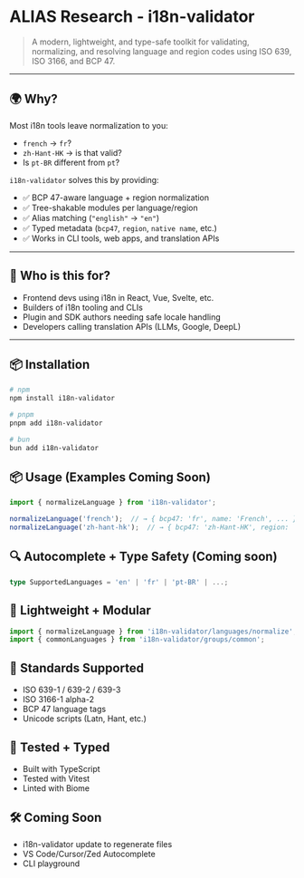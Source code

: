 # ALIAS Research - i18n-validator

> A modern, lightweight, and type-safe toolkit for validating, normalizing, and resolving language and region codes using ISO 639, ISO 3166, and BCP 47.

---

## 🌍 Why?

Most i18n tools leave normalization to you:
- `french` → `fr`?
- `zh-Hant-HK` → is that valid?
- Is `pt-BR` different from `pt`?

`i18n-validator` solves this by providing:
- ✅ BCP 47-aware language + region normalization
- ✅ Tree-shakable modules per language/region
- ✅ Alias matching (`"english"` → `"en"`)
- ✅ Typed metadata (`bcp47`, `region`, `native name`, etc.)
- ✅ Works in CLI tools, web apps, and translation APIs

---

## 🚀 Who is this for?

- Frontend devs using i18n in React, Vue, Svelte, etc.
- Builders of i18n tooling and CLIs
- Plugin and SDK authors needing safe locale handling
- Developers calling translation APIs (LLMs, Google, DeepL)

---

## 📦 Installation

```bash
# npm
npm install i18n-validator

# pnpm
pnpm add i18n-validator

# bun
bun add i18n-validator
```

## 📦 Usage (Examples Coming Soon)
```typescript
import { normalizeLanguage } from 'i18n-validator';

normalizeLanguage('french');  // → { bcp47: 'fr', name: 'French', ... }
normalizeLanguage('zh-hant-hk');  // → { bcp47: 'zh-Hant-HK', region: 'HK', ... }
```

## 🔍 Autocomplete + Type Safety (Coming soon)
```typescript
type SupportedLanguages = 'en' | 'fr' | 'pt-BR' | ...;
```

## 📁 Lightweight + Modular
```typescript
import { normalizeLanguage } from 'i18n-validator/languages/normalize';
import { commonLanguages } from 'i18n-validator/groups/common';
```

## 📖 Standards Supported
- ISO 639-1 / 639-2 / 639-3
- ISO 3166-1 alpha-2
- BCP 47 language tags
- Unicode scripts (Latn, Hant, etc.)

## 🧪 Tested + Typed
- Built with TypeScript
- Tested with Vitest
- Linted with Biome

## 🛠️ Coming Soon
- i18n-validator update to regenerate files
- VS Code/Cursor/Zed Autocomplete
- CLI playground
